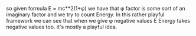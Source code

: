 so given formula E = mc**2(1+φ) we have that φ factor is some sort of an imaginary factor and we try to count Energy. In this rather playful framework we can see that when we give φ negative values E Energy takes negative values too. it's mostly a playful idea. 
